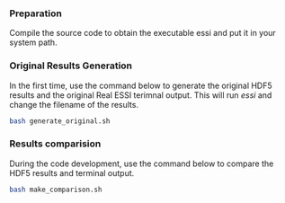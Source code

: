 ### Preparation
Compile the source code to obtain the executable essi and put it in your system path.

### Original Results Generation

In the first time, use the command below to generate the original HDF5 results and the original Real ESSI terimnal output.
This will run *essi* and change the filename of the results.
```bash
bash generate_original.sh
```

### Results comparision
During the code development, use the command below to compare the HDF5 results and terminal output. 
```bash
bash make_comparison.sh
```


<!-- ### Help
Author: Yuan Feng
Email : ofeng@ucdavis.edu
Date  : Mon Jun 27 22:53:38 PDT 2016 -->
